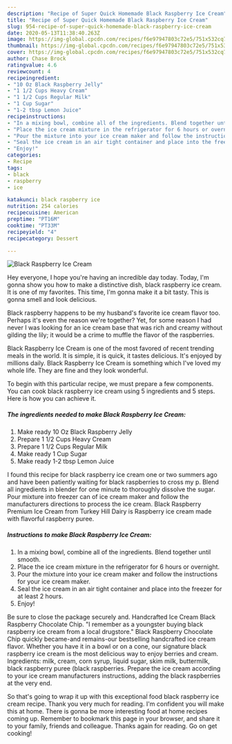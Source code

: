 ```yaml
---
description: "Recipe of Super Quick Homemade Black Raspberry Ice Cream"
title: "Recipe of Super Quick Homemade Black Raspberry Ice Cream"
slug: 954-recipe-of-super-quick-homemade-black-raspberry-ice-cream
date: 2020-05-13T11:38:40.263Z
image: https://img-global.cpcdn.com/recipes/f6e97947803c72e5/751x532cq70/black-raspberry-ice-cream-recipe-main-photo.jpg
thumbnail: https://img-global.cpcdn.com/recipes/f6e97947803c72e5/751x532cq70/black-raspberry-ice-cream-recipe-main-photo.jpg
cover: https://img-global.cpcdn.com/recipes/f6e97947803c72e5/751x532cq70/black-raspberry-ice-cream-recipe-main-photo.jpg
author: Chase Brock
ratingvalue: 4.6
reviewcount: 4
recipeingredient:
- "10 Oz Black Raspberry Jelly"
- "1 1/2 Cups Heavy Cream"
- "1 1/2 Cups Regular Milk"
- "1 Cup Sugar"
- "1-2 tbsp Lemon Juice"
recipeinstructions:
- "In a mixing bowl, combine all of the ingredients. Blend together until smooth."
- "Place the ice cream mixture in the refrigerator for 6 hours or overnight."
- "Pour the mixture into your ice cream maker and follow the instructions for your ice cream maker."
- "Seal the ice cream in an air tight container and place into the freezer for at least 2 hours."
- "Enjoy!"
categories:
- Recipe
tags:
- black
- raspberry
- ice

katakunci: black raspberry ice 
nutrition: 254 calories
recipecuisine: American
preptime: "PT16M"
cooktime: "PT33M"
recipeyield: "4"
recipecategory: Dessert

---
```



![Black Raspberry Ice Cream](https://img-global.cpcdn.com/recipes/f6e97947803c72e5/751x532cq70/black-raspberry-ice-cream-recipe-main-photo.jpg)

Hey everyone, I hope you're having an incredible day today. Today, I'm gonna show you how to make a distinctive dish, black raspberry ice cream. It is one of my favorites. This time, I'm gonna make it a bit tasty. This is gonna smell and look delicious.

Black raspberry happens to be my husband&#39;s favorite ice cream flavor too. Perhaps it&#39;s even the reason we&#39;re together? Yet, for some reason I had never I was looking for an ice cream base that was rich and creamy without gilding the lily; it would be a crime to muffle the flavor of the raspberries.

Black Raspberry Ice Cream is one of the most favored of recent trending meals in the world. It is simple, it is quick, it tastes delicious. It's enjoyed by millions daily. Black Raspberry Ice Cream is something which I've loved my whole life. They are fine and they look wonderful.


To begin with this particular recipe, we must prepare a few components. You can cook black raspberry ice cream using 5 ingredients and 5 steps. Here is how you can achieve it.

<!--inarticleads1-->

##### The ingredients needed to make Black Raspberry Ice Cream:

1. Make ready 10 Oz Black Raspberry Jelly
1. Prepare 1 1/2 Cups Heavy Cream
1. Prepare 1 1/2 Cups Regular Milk
1. Make ready 1 Cup Sugar
1. Make ready 1-2 tbsp Lemon Juice


I found this recipe for black raspberry ice cream one or two summers ago and have been patiently waiting for black raspberries to cross my p. Blend all ingredients in blender for one minute to thoroughly dissolve the sugar. Pour mixture into freezer can of ice cream maker and follow the manufacturers directions to process the ice cream. Black Raspberry Premium Ice Cream from Turkey Hill Dairy is Raspberry ice cream made with flavorful raspberry puree. 

<!--inarticleads2-->

##### Instructions to make Black Raspberry Ice Cream:

1. In a mixing bowl, combine all of the ingredients. Blend together until smooth.
1. Place the ice cream mixture in the refrigerator for 6 hours or overnight.
1. Pour the mixture into your ice cream maker and follow the instructions for your ice cream maker.
1. Seal the ice cream in an air tight container and place into the freezer for at least 2 hours.
1. Enjoy!


Be sure to close the package securely and. Handcrafted Ice Cream Black Raspberry Chocolate Chip. &#34;I remember as a youngster buying black raspberry ice cream from a local drugstore.&#34; Black Raspberry Chocolate Chip quickly became-and remains-our bestselling handcrafted ice cream flavor. Whether you have it in a bowl or on a cone, our signature black raspberry ice cream is the most delicious way to enjoy berries and cream. Ingredients: milk, cream, corn syrup, liquid sugar, skim milk, buttermilk, black raspberry puree (black raspberries. Prepare the ice cream according to your ice cream manufacturers instructions, adding the black raspberries at the very end. 

So that's going to wrap it up with this exceptional food black raspberry ice cream recipe. Thank you very much for reading. I'm confident you will make this at home. There is gonna be more interesting food at home recipes coming up. Remember to bookmark this page in your browser, and share it to your family, friends and colleague. Thanks again for reading. Go on get cooking!
